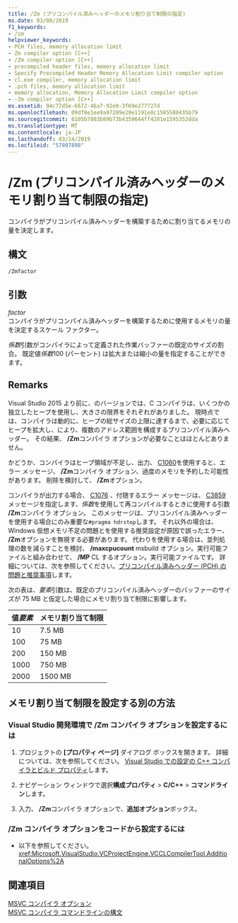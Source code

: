 ```yaml
---
title: /Zm (プリコンパイル済みヘッダーのメモリ割り当て制限の指定)
ms.date: 03/08/2019
f1_keywords:
- /zm
helpviewer_keywords:
- PCH files, memory allocation limit
- Zm compiler option [C++]
- /Zm compiler option [C++]
- precompiled header files, memory allocation limit
- Specify Precompiled Header Memory Allocation Limit compiler option
- cl.exe compiler, memory allocation limit
- .pch files, memory allocation limit
- memory allocation, Memory Allocation Limit compiler option
- -Zm compiler option [C++]
ms.assetid: 94c77d5e-6672-46a7-92e0-3f69e277727d
ms.openlocfilehash: 09df8e1ee9a97289e29e1191e8c1585580435b79
ms.sourcegitcommit: 8105b7003b89b73b4359644ff4281e1595352dda
ms.translationtype: MT
ms.contentlocale: ja-JP
ms.lasthandoff: 03/14/2019
ms.locfileid: "57807898"
---
```

# <a name="zm-specify-precompiled-header-memory-allocation-limit"></a>/Zm (プリコンパイル済みヘッダーのメモリ割り当て制限の指定)

コンパイラがプリコンパイル済みヘッダーを構築するために割り当てるメモリの量を決定します。

## <a name="syntax"></a>構文

```
/Zmfactor
```

## <a name="arguments"></a>引数

*factor*<br/>
コンパイラがプリコンパイル済みヘッダーを構築するために使用するメモリの量を決定するスケール ファクター。

*係数*引数がコンパイラによって定義された作業バッファーの既定のサイズの割合。 既定値*係数*100 (パーセント) は拡大または縮小の量を指定することができます。

## <a name="remarks"></a>Remarks

Visual Studio 2015 より前に、のバージョンでは、C コンパイラは、いくつかの独立したヒープを使用し、大きさの限界をそれぞれがありました。 現時点では、コンパイラは動的に、ヒープの総サイズの上限に達するまで、必要に応じてヒープを拡大し、により、複数のアドレス範囲を構成するプリコンパイル済みヘッダー。 その結果、 **/Zm**コンパイラ オプションが必要なことはほとんどありません。

かどうか、コンパイラはヒープ領域が不足し、出力、 [C1060](../../error-messages/compiler-errors-1/fatal-error-c1060.md)を使用すると、エラー メッセージ、 **/Zm**コンパイラ オプション、過度のメモリを予約した可能性があります。 削除を検討して、 **/Zm**オプション。

コンパイラが出力する場合、 [C1076](../../error-messages/compiler-errors-1/fatal-error-c1076.md) 、付随するエラー メッセージは、 [C3859](../../error-messages/compiler-errors-2/compiler-error-c3859.md)メッセージを指定します、*係数*を使用して再コンパイルするときに使用する引数 **/Zm**コンパイラ オプション。 このメッセージは、プリコンパイル済みヘッダーを使用する場合にのみ重要な`#pragma hdrstop`します。 それ以外の場合は、Windows 仮想メモリ不足の問題とを使用する推奨設定が原因で誤ったエラー、 **/Zm**オプションを無視する必要があります。 代わりを使用する場合は、並列処理の数を減らすことを検討、 **/maxcpucount** msbuild オプション。実行可能ファイルと組み合わせて、 **/MP** CL するオプション。実行可能ファイルです。 詳細については、次を参照してください。[プリコンパイル済みヘッダー (PCH) の問題と推奨事項](https://devblogs.microsoft.com/cppblog/precompiled-header-pch-issues-and-recommendations/)します。

次の表は、*要素*引数は、既定のプリコンパイル済みヘッダーのバッファーのサイズが 75 MB と仮定した場合にメモリ割り当て制限に影響します。

|値*要素*|メモリ割り当て制限|
|-----------------------|-----------------------------|
|10|7.5 MB|
|100|75 MB|
|200|150 MB|
|1000|750 MB|
|2000|1500 MB|

## <a name="other-ways-to-set-the-memory-allocation-limit"></a>メモリ割り当て制限を設定する別の方法

### <a name="to-set-the-zm-compiler-option-in-the-visual-studio-development-environment"></a>Visual Studio 開発環境で /Zm コンパイラ オプションを設定するには

1. プロジェクトの **[プロパティ ページ]** ダイアログ ボックスを開きます。 詳細については、次を参照してください。 [Visual Studio での設定の C++ コンパイラとビルド プロパティ](../working-with-project-properties.md)します。

1. ナビゲーション ウィンドウで選択**構成プロパティ** > **C/C++** > **コマンドライン**します。

1. 入力、 **/Zm**コンパイラ オプションで、**追加オプション**ボックス。

### <a name="to-set-the-zm-compiler-option-programmatically"></a>/Zm コンパイラ オプションをコードから設定するには

- 以下を参照してください。<xref:Microsoft.VisualStudio.VCProjectEngine.VCCLCompilerTool.AdditionalOptions%2A>

## <a name="see-also"></a>関連項目

[MSVC コンパイラ オプション](compiler-options.md)<br/>
[MSVC コンパイラ コマンドラインの構文](compiler-command-line-syntax.md)
